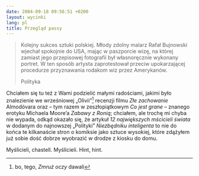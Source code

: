 ```yaml
---
date: 2004-09-18 09:56:51 +0200
layout: wycinki
lang: pl
title: Przegląd passy
---
```


> Kolejny sukces sztuki polskiej. Młody zdolny malarz Rafał Bujnowski wjechał spokojnie do USA, mając w paszporcie wizę, na której zamiast jego przepisowej fotografii był własnoręcznie wykonany portret. W ten sposób artysta zaprotestował przeciw upokarzającej procedurze przyznawania rodakom wiz przez Amerykanów.
>
> Polityka

Chciałem się tu też z Wami podzielić małymi radościami, jakimi było znalezienie we wrześniowej „Olivii”[^1] recenzji filmu <cite>Złe zachowanie</cite> Almodóvara oraz – tym razem w zeszłopiątkowym <cite>Co jest grane</cite> – znanego erotyku Michaela Moore’a <cite>Zabawy z Ronią</cite>; chciałem, ale trochę mi chyba nie wypada, odkąd okazało się, że artykuł <cite>12 największych mścicieli świata</cite> w dodanym do najnowszej „Polityki” <cite>Niezbędniku inteligenta</cite> to nie do końca te kilkanaście stron o komiksie jako sztuce wysokiej, które zdążyłem już sobie dość dobrze wyobrazić w drodze z kiosku do domu.

Myślicieli, chastell. Myślicieli. Hint, hint.

[^1]: bo, tego, <cite>Zmruż oczy</cite> dawali
